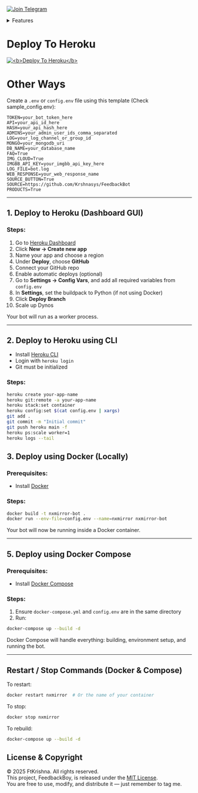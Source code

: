 [![Join Telegram](https://img.shields.io/badge/Telegram-Join%20Channel-blue?logo=telegram)](https://t.me/NxMirror) 

<details>
<summary> Features</summary>

---

### User Commands
- `/start` — Start the bot  
- `/help` — Get help and usage guide  
- `/buy` — Browse available services/products  
- `/alive` — Check if the bot is active  
- `/ping` — Measure bot response time  
- `/system` — Show system resource usage  
- `/id` — Get user ID and chat info  
- `/info` — Fetch user profile details  
- `/img` — Upload an image to cloud  
- `/ocr` — Extract text from image or text file  
- `/telegraphtxt` — Upload plain text to Telegraph  
- `/telegraph` — Upload images to Telegraph  
- `/stickerid` — Retrieve sticker file ID  
- `/getsticker` — Get detailed info about a sticker  
- `/wiki` — Search any topic on Wikipedia  
- `/news` — Get trending news headlines  

---

### Admin Commands
- `/addservice` — Add a new product to the selling list  
- `/editservice` — Edit existing product details  
- `/removeservice` — Remove a product from the list  
- `/listservices` — View all available products  
- `/cleanservices` — Delete all products from the database  
- `/users` — Get total registered users  
- `/send` — Send a direct message to a user  
- `/broadcast` — Send a message to all users  
- `/logs` — Fetch recent bot logs  
- `/commands` — Update bot command list  
- `/getcmds` — View current command list  
- `/keyword` — Add keyword-triggered auto-reply  
- `/keywords` — View all active keywords  
- `/delkeyword` — Delete a specific keyword  
- `/clearkeywords` — Remove all keywords  
- `/save` — Save callback data and response  
- `/listcallbacks` — List all stored callbacks  
- `/delcallback` — Delete a specific callback  
- `/clearcallbacks` — Clear all saved callbacks  

---

### Note:
For instance, with `/addservice`, admins can introduce new items or services for users to purchase, while `/editservice` allows them to update existing product details such as price or description. If a product is outdated, it can be removed using `/removeservice`, or the entire list can be wiped clean with `/cleanservices`. 

</details>

# Deploy To Heroku
<a href="https://heroku.com/deploy?template=https://github.com/Krshnasys/FeedbackBot">
  <img src="https://www.herokucdn.com/deploy/button.svg" alt="<b>Deploy To Heroku</b>">
</a>

# Other Ways
Create a `.env` or `config.env` file using this template (Check sample_config.env):

```env
TOKEN=your_bot_token_here
API=your_api_id_here
HASH=your_api_hash_here
ADMINS=your_admin_user_ids_comma_separated
LOG=your_log_channel_or_group_id
MONGO=your_mongodb_uri
DB_NAME=your_database_name
FAQ=True
IMG_CLOUD=True
IMGBB_API_KEY=your_imgbb_api_key_here
LOG_FILE=bot.log
WEB_RESPONSE=your_web_response_name
SOURCE_BUTTON=True
SOURCE=https://github.com/Krshnasys/FeedbackBot
PRODUCTS=True
```
---
## 1. Deploy to Heroku (Dashboard GUI)
### Steps:

1. Go to [Heroku Dashboard](https://dashboard.heroku.com/)
2. Click **New → Create new app**
3. Name your app and choose a region
4. Under **Deploy**, choose **GitHub**
5. Connect your GitHub repo
6. Enable automatic deploys (optional)
7. Go to **Settings → Config Vars**, and add all required variables from `config.env`
8. In **Settings**, set the buildpack to Python (if not using Docker)
9. Click **Deploy Branch**
10. Scale up Dynos 

Your bot will run as a worker process.

---
## 2. Deploy to Heroku using CLI

- Install [Heroku CLI](https://devcenter.heroku.com/articles/heroku-cli)
- Login with `heroku login`
- Git must be initialized

### Steps:

```bash
heroku create your-app-name
heroku git:remote -a your-app-name
heroku stack:set container
heroku config:set $(cat config.env | xargs)
git add .
git commit -m "Initial commit"
git push heroku main -f
heroku ps:scale worker=1
heroku logs --tail
```
## 3. Deploy using Docker (Locally)

### Prerequisites:

- Install [Docker](https://www.docker.com/get-started)

### Steps:

```bash
docker build -t nxmirror-bot .
docker run --env-file=config.env --name=nxmirror nxmirror-bot
```
 Your bot will now be running inside a Docker container.

---

## 5. Deploy using Docker Compose

### Prerequisites:

- Install [Docker Compose](https://docs.docker.com/compose/install/)

### Steps:

1. Ensure `docker-compose.yml` and `config.env` are in the same directory
2. Run:

```bash
docker-compose up --build -d
```

 Docker Compose will handle everything: building, environment setup, and running the bot.

---

## Restart / Stop Commands (Docker & Compose)

To restart:

```bash
docker restart nxmirror  # Or the name of your container
```

To stop:

```bash
docker stop nxmirror
```

To rebuild:

```bash
docker-compose up --build -d
```

## License & Copyright

© 2025 FtKrishna. All rights reserved.  
This project, FeedbackBoy, is released under the [MIT License](LICENSE).  
You are free to use, modify, and distribute it — just remember to tag me.
